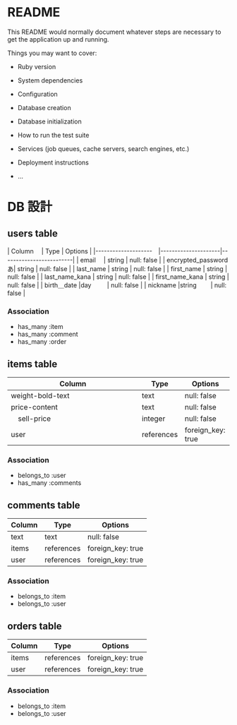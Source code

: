 # README

This README would normally document whatever steps are necessary to get the
application up and running.

Things you may want to cover:

* Ruby version

* System dependencies

* Configuration

* Database creation

* Database initialization

* How to run the test suite

* Services (job queues, cache servers, search engines, etc.)

* Deployment instructions

* ...
# DB 設計

## users table

| Column             　| Type                | Options                 |
|--------------------　|---------------------|-------------------------|
| email              　| string              | null: false             |
| encrypted_password  あ| string              | null: false             |
| last_name           | string              | null: false             |
| first_name          | string              | null: false             |
| last_name_kana      | string              | null: false             |
| first_name_kana     | string              | null: false             |
|  birth＿date         |day            　　 | null: false             |
| nickname            |string            　　| null: false             |


### Association

* has_many :item
* has_many :comment
* has_many :order

## items table

| Column                              | Type       | Options           |
|-------------------------------------|------------|-------------------|
|  weight-bold-text                   | text       | null: false       |
|  price-content                      | text       | null: false       |
|　sell-price　　　　　　　　　　　　　　　|  integer   | null: false       |
|  user                               | references | foreign_key: true |

### Association

- belongs_to :user
- has_many :comments

## comments table

| Column      | Type       | Options           |
|-------------|------------|-------------------|
| text        | text       | null: false       |
| items       | references | foreign_key: true |
| user        | references | foreign_key: true |

### Association

- belongs_to :item
- belongs_to :user

## orders table

| Column      | Type       | Options           |
|-------------|------------|-------------------|
| items       | references | foreign_key: true |
| user        | references | foreign_key: true |

### Association

- belongs_to :item
- belongs_to :user